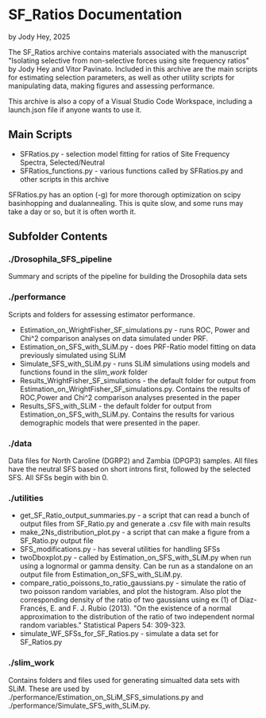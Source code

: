 # SF_Ratios Documentation
by Jody Hey, 2025

The SF_Ratios archive contains materials associated with the manuscript "Isolating selective from non-selective forces using site frequency ratios" by Jody Hey and Vitor Pavinato. Included in this archive are the main scripts for estimating selection parameters, as well as other utility scripts for manipulating data, making figures and assessing performance. 

This archive is also a copy of a Visual Studio Code Workspace, including a launch.json file if anyone wants to use it. 

## Main Scripts
* SFRatios.py  - selection model fitting for ratios of Site Frequency Spectra, Selected/Neutral
* SFRatios_functions.py - various functions called by SFRatios.py and other scripts in this archive 

SFRatios.py has an option (-g) for more thorough optimization on scipy basinhopping and dualannealing. This is quite slow,  and some runs may take a day or so,  but it is often worth it. 

## Subfolder Contents
### ./Drosophila_SFS_pipeline
Summary and scripts of the pipeline for building the Drosophila data sets

### ./performance
Scripts and folders for assessing estimator performance.
* Estimation_on_WrightFisher_SF_simulations.py - runs ROC, Power and Chi^2 comparison analyses on data simulated under PRF.  
* Estimation_on_SFS_with_SLiM.py - does PRF-Ratio model fitting on data previously simulated using SLiM
* Simulate_SFS_with_SLiM.py - runs SLiM simulations using models and functions found in the *slim_work* folder
* Results_WrightFisher_SF_simulations - the default folder for output from Estimation_on_WrightFisher_SF_simulations.py.  Contains the results of ROC,Power and Chi^2 comparison analyses presented in the paper
* Results_SFS_with_SLiM - the default folder for output from Estimation_on_SFS_with_SLiM.py. Contains the results for various demographic models that were presented in the paper. 

### ./data 
Data files for North Caroline (DGRP2) and Zambia (DPGP3) samples. All files have the neutral SFS based on short introns first, followed by the selected SFS.  All SFSs begin with bin 0.  

### ./utilities
* get_SF_Ratio_output_summaries.py - a script that can read a bunch of output files from SF_Ratio.py and generate a .csv file with main results
* make_2Ns_distribution_plot.py - a script that can make a figure from a SF_Ratio.py output file
* SFS_modifications.py - has several utilities for handling SFSs
* twoDboxplot.py - called by Estimation_on_SFS_with_SLiM.py when run using a lognormal or gamma density.  Can be run as a standalone on an output file from Estimation_on_SFS_with_SLiM.py.
* compare_ratio_poissons_to_ratio_gaussians.py - simulate the ratio of two poisson random variables, and plot the histogram. Also plot the corresponding density of the ratio of two gaussians using ex (1) of Díaz-Francés, E. and F. J. Rubio (2013). "On the existence of a normal approximation to the distribution of the ratio of two independent normal random variables." Statistical Papers 54: 309-323.
* simulate_WF_SFSs_for_SF_Ratios.py - simulate a data set for SF_Ratios.py 
### ./slim_work
Contains folders and files used for generating simualted data sets with SLiM.  These are used by  ./performance/Estimation_on_SLiM_SFS_simulations.py  and ./performance/Simulate_SFS_with_SLiM.py.

